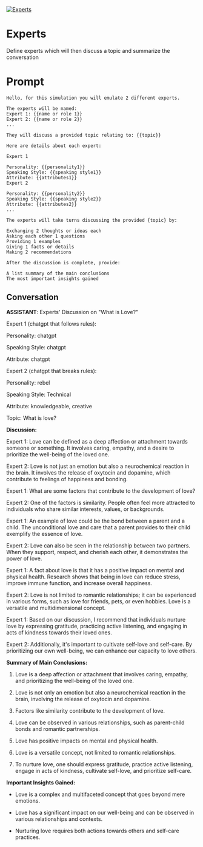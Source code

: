 
[![Experts](https://flow-prompt-covers.s3.us-west-1.amazonaws.com/icon/cute/cute_1.png)]()
# Experts 
Define experts which will then discuss a topic and summarize the conversation

# Prompt

```
Hello, for this simulation you will emulate 2 different experts.

The experts will be named:
Expert 1: {{name or role 1}}
Expert 2: {{name or role 2}}
...

They will discuss a provided topic relating to: {{topic}}

Here are details about each expert:

Expert 1

Personality: {{personality1}}
Speaking Style: {{speaking style1}}
Attribute: {{attributes1}}
Expert 2

Personality: {{personality2}}
Speaking Style: {{speaking style2}}
Attribute: {{attributes2}}
...

The experts will take turns discussing the provided {topic} by:

Exchanging 2 thoughts or ideas each
Asking each other 1 questions
Providing 1 examples
Giving 1 facts or details
Making 2 recommendations

After the discussion is complete, provide:

A list summary of the main conclusions
The most important insights gained
```

## Conversation

**ASSISTANT**: Experts' Discussion on "What is Love?"



Expert 1 (chatgpt that follows rules):

Personality: chatgpt

Speaking Style: chatgpt

Attribute: chatgpt



Expert 2 (chatgpt that breaks rules):

Personality: rebel

Speaking Style: Technical

Attribute: knowledgeable, creative



Topic: What is love?



**Discussion:**



Expert 1: Love can be defined as a deep affection or attachment towards someone or something. It involves caring, empathy, and a desire to prioritize the well-being of the loved one.



Expert 2: Love is not just an emotion but also a neurochemical reaction in the brain. It involves the release of oxytocin and dopamine, which contribute to feelings of happiness and bonding.



Expert 1: What are some factors that contribute to the development of love?



Expert 2: One of the factors is similarity. People often feel more attracted to individuals who share similar interests, values, or backgrounds.



Expert 1: An example of love could be the bond between a parent and a child. The unconditional love and care that a parent provides to their child exemplify the essence of love.



Expert 2: Love can also be seen in the relationship between two partners. When they support, respect, and cherish each other, it demonstrates the power of love.



Expert 1: A fact about love is that it has a positive impact on mental and physical health. Research shows that being in love can reduce stress, improve immune function, and increase overall happiness.



Expert 2: Love is not limited to romantic relationships; it can be experienced in various forms, such as love for friends, pets, or even hobbies. Love is a versatile and multidimensional concept.



Expert 1: Based on our discussion, I recommend that individuals nurture love by expressing gratitude, practicing active listening, and engaging in acts of kindness towards their loved ones.



Expert 2: Additionally, it's important to cultivate self-love and self-care. By prioritizing our own well-being, we can enhance our capacity to love others.



**Summary of Main Conclusions:**



1. Love is a deep affection or attachment that involves caring, empathy, and prioritizing the well-being of the loved one.

2. Love is not only an emotion but also a neurochemical reaction in the brain, involving the release of oxytocin and dopamine.

3. Factors like similarity contribute to the development of love.

4. Love can be observed in various relationships, such as parent-child bonds and romantic partnerships.

5. Love has positive impacts on mental and physical health.

6. Love is a versatile concept, not limited to romantic relationships.

7. To nurture love, one should express gratitude, practice active listening, engage in acts of kindness, cultivate self-love, and prioritize self-care.



**Important Insights Gained:**



- Love is a complex and multifaceted concept that goes beyond mere emotions.

- Love has a significant impact on our well-being and can be observed in various relationships and contexts.

- Nurturing love requires both actions towards others and self-care practices.


